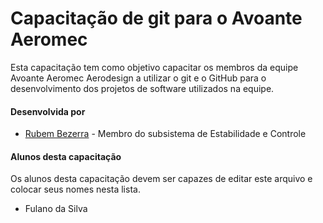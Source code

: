 # Capacitação de git para o Avoante Aeromec
Esta capacitação tem como objetivo capacitar os membros da equipe Avoante Aeromec Aerodesign a utilizar o git e o GitHub para o desenvolvimento dos projetos de software utilizados na equipe.

#### Desenvolvida por
* [Rubem Bezerra](https:/github.com/rubemnobre/) - Membro do subsistema de Estabilidade e Controle

#### Alunos desta capacitação
Os alunos desta capacitação devem ser capazes de editar este arquivo e colocar seus nomes nesta lista.
* Fulano da Silva